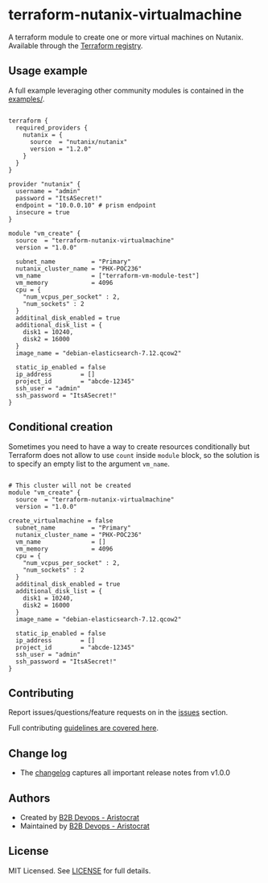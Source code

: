 # terraform-nutanix-virtualmachine

A terraform module to create one or more virtual machines  on Nutanix. Available
through the [Terraform registry](https://registry.terraform.io/modules/terraform-nutanix-virtualmachine).

## Usage example

A full example leveraging other community modules is contained in the [examples/](https://github.com/Aristocrat-B2B/terraform-nutanix-virtualmachine/tree/master/examples/).

```hcl

terraform {
  required_providers {
    nutanix = {
      source  = "nutanix/nutanix"
      version = "1.2.0"
    }
  }
}

provider "nutanix" {
  username = "admin"
  password = "ItsASecret!"
  endpoint = "10.0.0.10" # prism endpoint
  insecure = true
}

module "vm_create" {
  source  = "terraform-nutanix-virtualmachine"
  version = "1.0.0"

  subnet_name          = "Primary"
  nutanix_cluster_name = "PHX-POC236"
  vm_name              = ["terraform-vm-module-test"]
  vm_memory            = 4096
  cpu = {
    "num_vcpus_per_socket" : 2,
    "num_sockets" : 2
  }
  additinal_disk_enabled = true
  additional_disk_list = {
    disk1 = 10240,
    disk2 = 16000
  }
  image_name = "debian-elasticsearch-7.12.qcow2"

  static_ip_enabled = false
  ip_address        = []
  project_id        = "abcde-12345"
  ssh_user = "admin"
  ssh_password = "ItsASecret!"
}

```
## Conditional creation

Sometimes you need to have a way to create resources conditionally but Terraform does not allow to use `count` inside `module` block, so the solution is to specify an empty list to the argument `vm_name`.


```hcl

# This cluster will not be created
module "vm_create" {
  source  = "terraform-nutanix-virtualmachine"
  version = "1.0.0"

create_virtualmachine = false
  subnet_name          = "Primary"
  nutanix_cluster_name = "PHX-POC236"
  vm_name              = []
  vm_memory            = 4096
  cpu = {
    "num_vcpus_per_socket" : 2,
    "num_sockets" : 2
  }
  additinal_disk_enabled = true
  additional_disk_list = {
    disk1 = 10240,
    disk2 = 16000
  }
  image_name = "debian-elasticsearch-7.12.qcow2"

  static_ip_enabled = false
  ip_address        = []
  project_id        = "abcde-12345"
  ssh_user = "admin"
  ssh_password = "ItsASecret!"
}

```

## Contributing

Report issues/questions/feature requests on in the [issues](https://github.com/Aristocrat-B2B/terraform-nutanix-virtualmachine/issues/new) section.

Full contributing [guidelines are covered here](https://github.com/Aristocrat-B2B/terraform-nutanix-virtualmachine/blob/master/.github/CONTRIBUTING.md).

## Change log

- The [changelog](https://github.com/Aristocrat-B2B/terraform-nutanix-virtualmachine/tree/master/CHANGELOG.md) captures all important release notes from v1.0.0

## Authors

- Created by [B2B Devops - Aristocrat](https://github.com/Aristocrat-B2B)
- Maintained by [B2B Devops - Aristocrat](https://github.com/Aristocrat-B2B)

## License

MIT Licensed. See [LICENSE](https://github.com/Aristocrat-B2B/terraform-nutanix-virtualmachine/tree/master/LICENSE) for full details.
